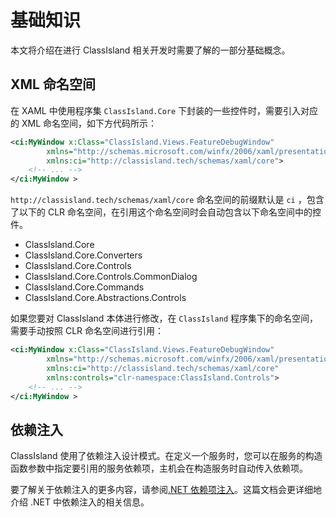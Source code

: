 # 基础知识

本文将介绍在进行 ClassIsland 相关开发时需要了解的一部分基础概念。

<a id="xml-namespace"></a>

## XML 命名空间

在 XAML 中使用程序集 `ClassIsland.Core` 下封装的一些控件时，需要引入对应的 XML 命名空间，如下方代码所示：

``` xml hl_lines="3"
<ci:MyWindow x:Class="ClassIsland.Views.FeatureDebugWindow"
        xmlns="http://schemas.microsoft.com/winfx/2006/xaml/presentation"
        xmlns:ci="http://classisland.tech/schemas/xaml/core">
    <!-- ... -->
</ci:MyWindow >
```

`http://classisland.tech/schemas/xaml/core` 命名空间的前缀默认是 `ci` ，包含了以下的 CLR 命名空间，在引用这个命名空间时会自动包含以下命名空间中的控件。

- ClassIsland.Core
- ClassIsland.Core.Converters
- ClassIsland.Core.Controls
- ClassIsland.Core.Controls.CommonDialog
- ClassIsland.Core.Commands
- ClassIsland.Core.Abstractions.Controls

如果您要对 ClassIsland 本体进行修改，在 `ClassIsland` 程序集下的命名空间，需要手动按照 CLR 命名空间进行引用：

``` xml hl_lines="4"
<ci:MyWindow x:Class="ClassIsland.Views.FeatureDebugWindow"
        xmlns="http://schemas.microsoft.com/winfx/2006/xaml/presentation"
        xmlns:ci="http://classisland.tech/schemas/xaml/core"
        xmlns:controls="clr-namespace:ClassIsland.Controls">
    <!-- ... -->
</ci:MyWindow >
```

<a id="dependency-injection"></a>

## 依赖注入

ClassIsland 使用了依赖注入设计模式。在定义一个服务时，您可以在服务的构造函数参数中指定要引用的服务依赖项，主机会在构造服务时自动传入依赖项。

要了解关于依赖注入的更多内容，请参阅[.NET 依赖项注入](https://learn.microsoft.com/zh-cn/dotnet/core/extensions/dependency-injection)。这篇文档会更详细地介绍 .NET 中依赖注入的相关信息。
